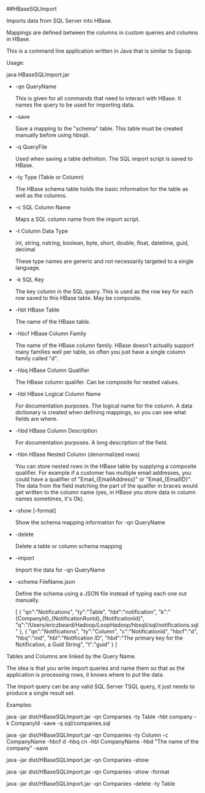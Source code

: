 ##HBaseSQLImport

Imports data from SQL Server into HBase.

Mappings are defined between the columns in custom queries and columns in HBase.

This is a command line application written in Java that is similar to Sqoop. 

Usage:

java HBaseSQLImport.jar
*	-qn	QueryName
	
	This is given for all commands that need to interact with HBase.  It names the query to be used for importing data.

*	-save

	Save a mapping to the "schema" table.  This table must be created manually before using hbsqli.

*	-q	QueryFile

	Used when saving a table definition.  The SQL import script is saved to HBase.

*	-ty	Type (Table or Column)

	The HBase schema table holds the basic information for the table as well as the columns.
	
*	-c	SQL Column Name

	Maps a SQL column name from the import script.

*	-t	Column Data Type

	int, string, nstring, boolean, byte, short, double, float, datetime, guid, decimal
	
	These type names are generic and not necessarily targeted to a single language.
	
*	-k	SQL Key

	The key column in the SQL query. This is used as the row key for each row saved to this HBase table.  May be composite.
	
*	-hbt	HBase Table

	The name of the HBase table.
	
*	-hbcf	HBase Column Family

	The name of the HBase column family.  HBase doesn't actually support many families well per table, so often you just have a single column family called "d".
	
*	-hbq	HBase Column Qualifier

	The HBase column qualifer.  Can be composite for nested values.
		
*	-hbl	HBase Logical Column Name

	For documentation purposes.  The logical name for the column.  A data dictionary is created when defining mappings, so you can see what fields are where.
	
*	-hbd	HBase Column Description

	For documentation purposes.  A long description of the field.
	
*	-hbn	HBase Nested Column (denormalized rows)

	You can store nested rows in the HBase table by supplying a composite qualifier.  For example if a customer has multiple email addresses, you could have a qualifier of "Email\_{EmailAddress}" or "Email\_{EmailID}".  The data from the field matching the part of the qualifer in braces would get written to the column name (yes, in HBase you store data in column names sometimes, it's Ok).
	
*	-show [-format]

	Show the schema mapping information for -qn QueryName
	
*	-delete

	Delete a table or column schema mapping
	
*	-import

	Import the data for -qn QueryName
	
*	-schema FileName.json

	Define the schema using a JSON file instead of typing each one out manually.
	
    [
    { 
	    "qn":"Notifications", 
	    "ty":"Table", 
	    "hbt":"notification", 
	    "k":"{CompanyId}\_{NotificationRunId}\_{NotificationId}", 
	    "q":"/Users/ericzbeard/Hadoop/LoopHadoop/hbsqli/sql/notifications.sql"
    }, 
    {
	    "qn":"Notifications", 
	    "ty":"Column", 
	    "c":"NotificationId", 
	    "hbcf":"d", 
	    "hbq":"nid", 
	    "hbl":"Notification ID", 
	    "hbd":"The primary key for the Notification, a Guid String", 
	    "t":"guid"
    }
    ]


Tables and Columns are linked by the Query Name.

The idea is that you write import queries and name them so that as the application is processing rows, it knows where to put the data.

The import query can be any valid SQL Server TSQL query, it just needs to produce a single result set.

Examples:

java -jar dist/HBaseSQLImport.jar -qn Companies -ty Table -hbt company -k CompanyId -save -q sql/companies.sql 

java -jar dist/HBaseSQLImport.jar -qn Companies -ty Column -c CompanyName -hbcf d -hbq cn -hbl CompanyName -hbd "The name of the company" -save

java -jar dist/HBaseSQLImport.jar -qn Companies -show

java -jar dist/HBaseSQLImport.jar -qn Companies -show -format

java -jar dist/HBaseSQLImport.jar -qn Companies -delete -ty Table



